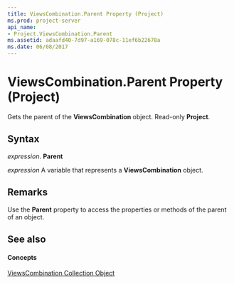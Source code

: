 ```yaml
---
title: ViewsCombination.Parent Property (Project)
ms.prod: project-server
api_name:
- Project.ViewsCombination.Parent
ms.assetid: adaafd40-7d97-a169-078c-11ef6b22678a
ms.date: 06/08/2017
---
```



# ViewsCombination.Parent Property (Project)

Gets the parent of the **ViewsCombination** object. Read-only **Project**.


## Syntax

 _expression_. **Parent**

 _expression_ A variable that represents a **ViewsCombination** object.


## Remarks

Use the **Parent** property to access the properties or methods of the parent of an object.


## See also


#### Concepts


[ViewsCombination Collection Object](viewscombination-object-project.md)
